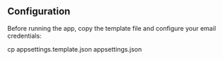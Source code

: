 ## Configuration

Before running the app, copy the template file and configure your email credentials:

cp appsettings.template.json appsettings.json
